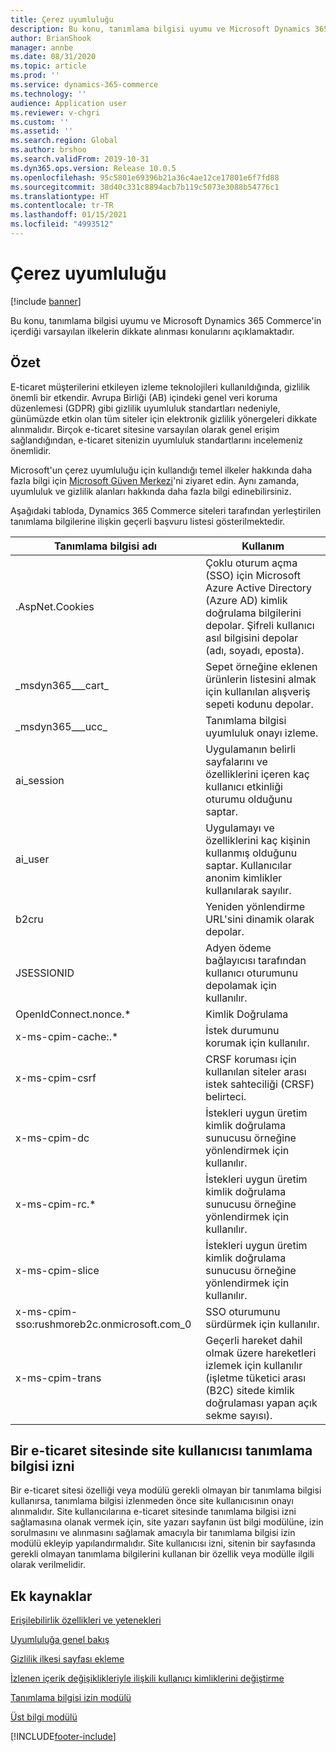 ```yaml
---
title: Çerez uyumluluğu
description: Bu konu, tanımlama bilgisi uyumu ve Microsoft Dynamics 365 Commerce'in içerdiği varsayılan ilkelerin dikkate alınması konularını açıklamaktadır.
author: BrianShook
manager: annbe
ms.date: 08/31/2020
ms.topic: article
ms.prod: ''
ms.service: dynamics-365-commerce
ms.technology: ''
audience: Application user
ms.reviewer: v-chgri
ms.custom: ''
ms.assetid: ''
ms.search.region: Global
ms.author: brshoo
ms.search.validFrom: 2019-10-31
ms.dyn365.ops.version: Release 10.0.5
ms.openlocfilehash: 95c5801e69396b21a36c4ae12ce17801e6f7fd88
ms.sourcegitcommit: 38d40c331c8894acb7b119c5073e3088b54776c1
ms.translationtype: HT
ms.contentlocale: tr-TR
ms.lasthandoff: 01/15/2021
ms.locfileid: "4993512"
---
```

# <a name="cookie-compliance"></a>Çerez uyumluluğu

[!include [banner](includes/banner.md)]

Bu konu, tanımlama bilgisi uyumu ve Microsoft Dynamics 365 Commerce'in içerdiği varsayılan ilkelerin dikkate alınması konularını açıklamaktadır.

## <a name="overview"></a>Özet

E-ticaret müşterilerini etkileyen izleme teknolojileri kullanıldığında, gizlilik önemli bir etkendir. Avrupa Birliği (AB) içindeki genel veri koruma düzenlemesi (GDPR) gibi gizlilik uyumluluk standartları nedeniyle, günümüzde etkin olan tüm siteler için elektronik gizlilik yönergeleri dikkate alınmalıdır. Birçok e-ticaret sitesine varsayılan olarak genel erişim sağlandığından, e-ticaret sitenizin uyumluluk standartlarını incelemeniz önemlidir.

Microsoft'un çerez uyumluluğu için kullandığı temel ilkeler hakkında daha fazla bilgi için [Microsoft Güven Merkezi](https://www.microsoft.com/trust-center)'ni ziyaret edin. Aynı zamanda, uyumluluk ve gizlilik alanları hakkında daha fazla bilgi edinebilirsiniz.

Aşağıdaki tabloda, Dynamics 365 Commerce siteleri tarafından yerleştirilen tanımlama bilgilerine ilişkin geçerli başvuru listesi gösterilmektedir.

| Tanımlama bilgisi adı                               | Kullanım                                                        |
| ------------------------------------------- | ------------------------------------------------------------ |
| .AspNet.Cookies                             | Çoklu oturum açma (SSO) için Microsoft Azure Active Directory (Azure AD) kimlik doğrulama bilgilerini depolar. Şifreli kullanıcı asıl bilgisini depolar (adı, soyadı, eposta). |
| &#95;msdyn365___cart&#95;                           | Sepet örneğine eklenen ürünlerin listesini almak için kullanılan alışveriş sepeti kodunu depolar. |
| &#95;msdyn365___ucc&#95;                            | Tanımlama bilgisi uyumluluk onayı izleme.                          |
| ai_session                                  | Uygulamanın belirli sayfalarını ve özelliklerini içeren kaç kullanıcı etkinliği oturumu olduğunu saptar. |
| ai_user                                     | Uygulamayı ve özelliklerini kaç kişinin kullanmış olduğunu saptar. Kullanıcılar anonim kimlikler kullanılarak sayılır. |
| b2cru                                       | Yeniden yönlendirme URL'sini dinamik olarak depolar.                              |
| JSESSIONID                                  | Adyen ödeme bağlayıcısı tarafından kullanıcı oturumunu depolamak için kullanılır.       |
| OpenIdConnect.nonce.&#42;                       | Kimlik Doğrulama                                               |
| x-ms-cpim-cache:.&#42;                          | İstek durumunu korumak için kullanılır.                      |
| x-ms-cpim-csrf                              | CRSF koruması için kullanılan siteler arası istek sahteciliği (CRSF) belirteci.     |
| x-ms-cpim-dc                                | İstekleri uygun üretim kimlik doğrulama sunucusu örneğine yönlendirmek için kullanılır. |
| x-ms-cpim-rc.&#42;                              | İstekleri uygun üretim kimlik doğrulama sunucusu örneğine yönlendirmek için kullanılır. |
| x-ms-cpim-slice                             | İstekleri uygun üretim kimlik doğrulama sunucusu örneğine yönlendirmek için kullanılır. |
| x-ms-cpim-sso:rushmoreb2c.onmicrosoft.com_0 | SSO oturumunu sürdürmek için kullanılır.                        |
| x-ms-cpim-trans                             | Geçerli hareket dahil olmak üzere hareketleri izlemek için kullanılır (işletme tüketici arası (B2C) sitede kimlik doğrulaması yapan açık sekme sayısı). |

## <a name="site-user-cookie-consent-on-an-e-commerce-site"></a>Bir e-ticaret sitesinde site kullanıcısı tanımlama bilgisi izni 

Bir e-ticaret sitesi özelliği veya modülü gerekli olmayan bir tanımlama bilgisi kullanırsa, tanımlama bilgisi izlenmeden önce site kullanıcısının onayı alınmalıdır. Site kullanıcılarına e-ticaret sitesinde tanımlama bilgisi izni sağlamasına olanak vermek için, site yazarı sayfanın üst bilgi modülüne, izin sorulmasını ve alınmasını sağlamak amacıyla bir tanımlama bilgisi izin modülü ekleyip yapılandırmalıdır. Site kullanıcısı izni, sitenin bir sayfasında gerekli olmayan tanımlama bilgilerini kullanan bir özellik veya modülle ilgili olarak verilmelidir.

## <a name="additional-resources"></a>Ek kaynaklar

[Erişilebilirlik özellikleri ve yetenekleri](accessibility.md)

[Uyumluluğa genel bakış](compliance-overview.md)

[Gizlilik ilkesi sayfası ekleme](add-privacy-page.md)

[İzlenen içerik değişiklikleriyle ilişkili kullanıcı kimliklerini değiştirme](replace-IDs-tracked-changes.md)

[Tanımlama bilgisi izin modülü](cookie-consent-module.md) 
 
[Üst bilgi modülü](author-header-module.md)


[!INCLUDE[footer-include](../includes/footer-banner.md)]
